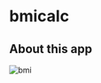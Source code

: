 # bmicalc

## About this app
![bmi](https://user-images.githubusercontent.com/111631451/190550731-4b98ccde-7f15-4a6a-8f36-1566ac40f427.png)
